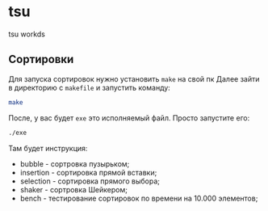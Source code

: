 # tsu
tsu workds


## Сортировки
Для запуска сортировок нужно установить `make` на свой пк
Далее зайти в директорию с `makefile` и запустить команду:
```bash
make
```

После, у вас будет `exe` это исполняемый файл. Просто запустите его:
```bash
./exe
```

Там будет инструкция:
 - bubble - сортровка пузырьком;
 - insertion - сортировка прямой вставки;
 - selection - сортировка прямого выбора;
 - shaker - сортровка Шейкером;
 - bench - тестирование сортировок по времени на 10.000 элементов;

